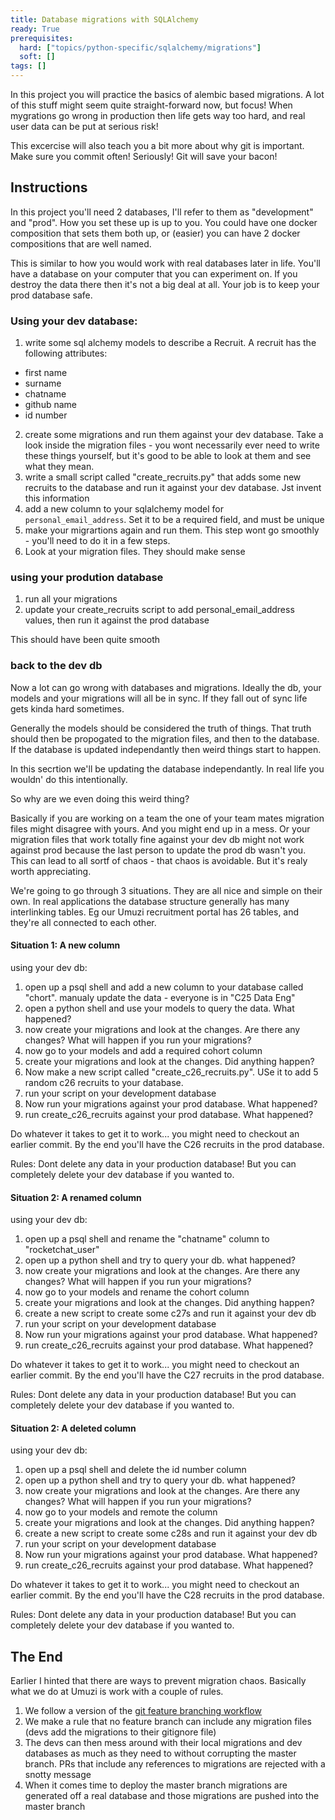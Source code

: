 ```yaml
---
title: Database migrations with SQLAlchemy
ready: True
prerequisites:
  hard: ["topics/python-specific/sqlalchemy/migrations"]
  soft: []
tags: []
---
```


In this project you will practice the basics of alembic based migrations. A lot of this stuff might seem quite straight-forward now, but focus! When mygrations go wrong in production then life gets way too hard, and real user data can be put at serious risk!

This excercise will also teach you a bit more about why git is important. Make sure you commit often! Seriously! Git will save your bacon!

## Instructions

In this project you'll need 2 databases, I'll refer to them as "development" and "prod". How you set these up is up to you. You could have one docker composition that sets them both up, or (easier) you can have 2 docker compositions that are well named.

This is similar to how you would work with real databases later in life. You'll have a database on your computer that you can experiment on. If you destroy the data there then it's not a big deal at all. Your job is to keep your prod database safe.

### Using your dev database:

1. write some sql alchemy models to describe a Recruit. A recruit has the following attributes:

- first name
- surname
- chatname
- github name
- id number

2. create some migrations and run them against your dev database. Take a look inside the migration files - you wont necessarily ever need to write these things yourself, but it's good to be able to look at them and see what they mean.
3. write a small script called "create_recruits.py" that adds some new recruits to the database and run it against your dev database. Jst invent this information
4. add a new column to your sqlalchemy model for `personal_email_address`. Set it to be a required field, and must be unique
5. make your migrartions again and run them. This step wont go smoothly - you'll need to do it in a few steps.
6. Look at your migration files. They should make sense

### using your prodution database

1. run all your migrations
2. update your create_recruits script to add personal_email_address values, then run it against the prod database

This should have been quite smooth

### back to the dev db

Now a lot can go wrong with databases and migrations. Ideally the db, your models and your migrations will all be in sync. If they fall out of sync life gets kinda hard sometimes.

Generally the models should be considered the truth of things. That truth should then be propogated to the migration files, and then to the database. If the database is updated independantly then weird things start to happen.

In this secrtion we'll be updating the database independantly. In real life you wouldn' do this intentionally.

So why are we even doing this weird thing?

Basically if you are working on a team the one of your team mates migration files might disagree with yours. And you might end up in a mess. Or your migration files that work totally fine against your dev db might not work against prod because the last person to update the prod db wasn't you. This can lead to all sortf of chaos - that chaos is avoidable. But it's realy worth appreciating.

We're going to go through 3 situations. They are all nice and simple on their own. In real applications the database structure generally has many interlinking tables. Eg our Umuzi recruitment portal has 26 tables, and they're all connected to each other.

#### Situation 1: A new column

using your dev db:

1. open up a psql shell and add a new column to your database called "chort". manualy update the data - everyone is in "C25 Data Eng"
2. open a python shell and use your models to query the data. What happened?
3. now create your migrations and look at the changes. Are there any changes? What will happen if you run your migrations?
4. now go to your models and add a required cohort column
5. create your migrations and look at the changes. Did anything happen?
6. Now make a new script called "create_c26_recruits.py". USe it to add 5 random c26 recruits to your database.
7. run your script on your development database
8. Now run your migrations against your prod database. What happened?
9. run create_c26_recruits against your prod database. What happened?

Do whatever it takes to get it to work... you might need to checkout an earlier commit. By the end you'll have the C26 recruits in the prod database.

Rules: Dont delete any data in your production database! But you can completely delete your dev database if you wanted to.

#### Situation 2: A renamed column

using your dev db:

1. open up a psql shell and rename the "chatname" column to "rocketchat_user"
2. open up a python shell and try to query your db. what happened?
3. now create your migrations and look at the changes. Are there any changes? What will happen if you run your migrations?
4. now go to your models and rename the cohort column
5. create your migrations and look at the changes. Did anything happen?
6. create a new script to create some c27s and run it against your dev db
7. run your script on your development database
8. Now run your migrations against your prod database. What happened?
9. run create_c26_recruits against your prod database. What happened?

Do whatever it takes to get it to work... you might need to checkout an earlier commit. By the end you'll have the C27 recruits in the prod database.

Rules: Dont delete any data in your production database! But you can completely delete your dev database if you wanted to.

#### Situation 2: A deleted column

using your dev db:

1. open up a psql shell and delete the id number column
2. open up a python shell and try to query your db. what happened?
3. now create your migrations and look at the changes. Are there any changes? What will happen if you run your migrations?
4. now go to your models and remote the column
5. create your migrations and look at the changes. Did anything happen?
6. create a new script to create some c28s and run it against your dev db
7. run your script on your development database
8. Now run your migrations against your prod database. What happened?
9. run create_c26_recruits against your prod database. What happened?

Do whatever it takes to get it to work... you might need to checkout an earlier commit. By the end you'll have the C28 recruits in the prod database.

Rules: Dont delete any data in your production database! But you can completely delete your dev database if you wanted to.

## The End

Earlier I hinted that there are ways to prevent migration chaos. Basically what we do at Umuzi is work with a couple of rules.

1. We follow a version of the [git feature branching workflow](https://www.atlassian.com/git/tutorials/comparing-workflows/feature-branch-workflow)
2. We make a rule that no feature branch can include any migration files (devs add the migrations to their gitignore file)
3. The devs can then mess around with their local migrations and dev databases as much as they need to without corrupting the master branch. PRs that include any references to migrations are rejected with a snotty message
4. When it comes time to deploy the master branch migrations are generated off a real database and those migrations are pushed into the master branch

